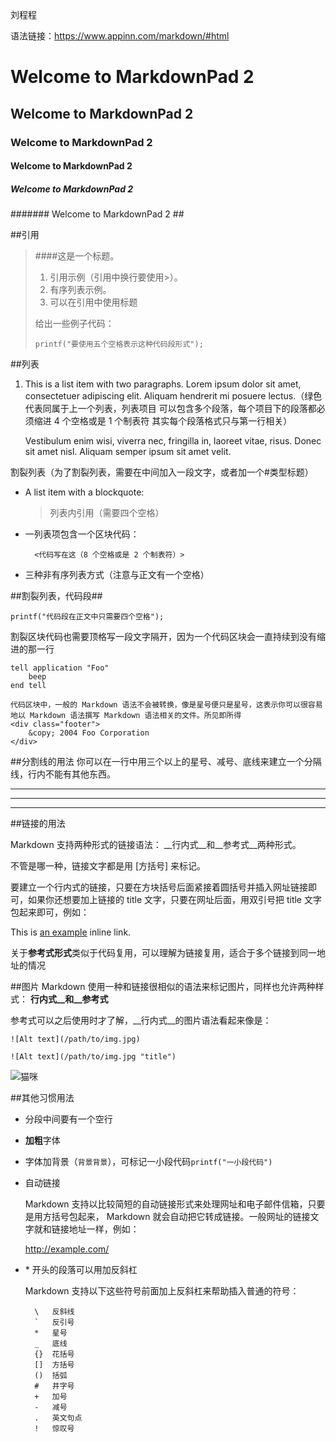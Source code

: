 刘程程

语法链接：https://www.appinn.com/markdown/#html
# Welcome to MarkdownPad 2 #
## Welcome to MarkdownPad 2 ##
### Welcome to MarkdownPad 2 #
#### Welcome to MarkdownPad 2 ##
##### Welcome to MarkdownPad 2 #
####### Welcome to MarkdownPad 2 ##

##引用
> ####这是一个标题。
> 
> 1.   引用示例（引用中换行要使用>）。
> 2.   有序列表示例。
> 3.   可以在引用中使用标题
> 
> 给出一些例子代码：
> 
>     printf("要使用五个空格表示这种代码段形式");

##列表

1.  This is a list item with two paragraphs. Lorem ipsum dolor
    sit amet, consectetuer adipiscing elit. Aliquam hendrerit
    mi posuere lectus.（绿色代表同属于上一个列表，列表项目
    可以包含多个段落，每个项目下的段落都必须缩进 4 个空格或是 1 个制表符
    其实每个段落格式只与第一行相关）

    Vestibulum enim wisi, viverra nec, fringilla in, laoreet
    vitae, risus. Donec sit amet nisl. Aliquam semper ipsum
    sit amet velit.     

割裂列表（为了割裂列表，需要在中间加入一段文字，或者加一个#类型标题）

- A list item with a blockquote:

    > 列表内引用（需要四个空格）
 
* 一列表项包含一个区块代码：
        
        <代码写在这（8 个空格或是 2 个制表符）>

+ 三种非有序列表方式（注意与正文有一个空格）     

##割裂列表，代码段##
 
    printf("代码段在正文中只需要四个空格");

割裂区块代码也需要顶格写一段文字隔开，因为一个代码区块会一直持续到没有缩进的那一行

    tell application "Foo"
        beep
    end tell

    代码区块中，一般的 Markdown 语法不会被转换，像是星号便只是星号，这表示你可以很容易地以 Markdown 语法撰写 Markdown 语法相关的文件。所见即所得
    <div class="footer">
        &copy; 2004 Foo Corporation
    </div>

##分割线的用法
你可以在一行中用三个以上的星号、减号、底线来建立一个分隔线，行内不能有其他东西。

---
___
***
##链接的用法

Markdown 支持两种形式的链接语法： __行内式__和__参考式__两种形式。

不管是哪一种，链接文字都是用 [方括号] 来标记。

要建立一个行内式的链接，只要在方块括号后面紧接着圆括号并插入网址链接即可，如果你还想要加上链接的 title 文字，只要在网址后面，用双引号把 title 文字包起来即可，例如：

This is [an example](http://example.com/  "Title") inline link.

关于**参考式形式**类似于代码复用，可以理解为链接复用，适合于多个链接到同一地址的情况

##图片
Markdown 使用一种和链接很相似的语法来标记图片，同样也允许两种样式： __行内式__和__参考式__

参考式可以之后使用时才了解，__行内式__的图片语法看起来像是：

	![Alt text](/path/to/img.jpg)

	![Alt text](/path/to/img.jpg "title")
![猫咪](https://timgsa.baidu.com/timg?image&quality=80&size=b9999_10000&sec=1544868851&di=19fcf13f5aaa37c0e754bc8716a55690&imgtype=jpg&er=1&src=http%3A%2F%2Fb-ssl.duitang.com%2Fuploads%2Fitem%2F201502%2F05%2F20150205122709_4MwuL.jpeg "猫咪")

##其他习惯用法
- 分段中间要有一个空行

- **加粗**字体

- 字体加背景（`背景背景`），可标记一小段代码`printf("一小段代码")`

- 自动链接

    Markdown 支持以比较简短的自动链接形式来处理网址和电子邮件信箱，只要是用方括号包起来， Markdown 就会自动把它转成链接。一般网址的链接文字就和链接地址一样，例如：

    <http://example.com/>

- \*  开头的段落可以用加反斜杠

    Markdown 支持以下这些符号前面加上反斜杠来帮助插入普通的符号：

        \   反斜线
        `   反引号
        *   星号
        _   底线
        {}  花括号
        []  方括号
        ()  括弧
        #   井字号
        +   加号
        -   减号
        .   英文句点
        !   惊叹号

 

